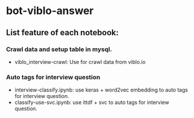 # bot-viblo-answer


## List feature of each notebook:

### Crawl data and setup table in mysql.
- viblo_interview-crawl: Use for crawl data from viblo.io

### Auto tags for interview question
- interview-classify.ipynb: use keras + word2vec embedding to auto tags for interview question.
- classify-use-svc.ipynb: use ittdf + svc to auto tags for interview question.